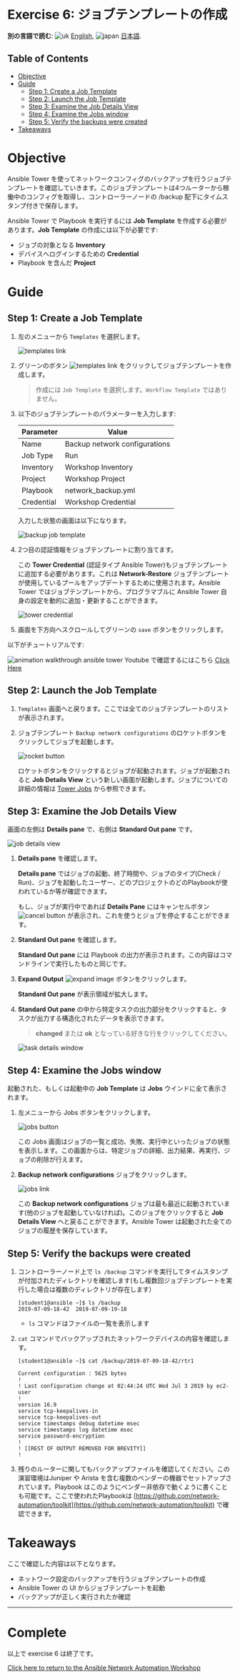 # Exercise 6: ジョブテンプレートの作成

**別の言語で読む**: ![uk](https://github.com/ansible/workshops/raw/devel/images/uk.png) [English](README.md),  ![japan](https://github.com/ansible/workshops/raw/devel/images/japan.png) [日本語](README.ja.md).

## Table of Contents

- [Objective](#objective)
- [Guide](#guide)
   - [Step 1: Create a Job Template](#step-1-create-a-job-template)
   - [Step 2: Launch the Job Template](#step-2-launch-the-job-template)
   - [Step 3: Examine the Job Details View](#step-3-examine-the-job-details-view)
   - [Step 4: Examine the Jobs window](#step-4-examine-the-jobs-window)
   - [Step 5: Verify the backups were created](#step-5-verify-the-backups-were-created)
- [Takeaways](#takeaways)

# Objective

Ansible Tower を使ってネットワークコンフィグのバックアップを行うジョブテンプレートを確認していきます。このジョブテンプレートは4つルーターから稼働中のコンフィグを取得し、コントローラーノードの /backup 配下にタイムスタンプ付きで保存します。

Ansible Tower で Playbook を実行するには **Job Template** を作成する必要があります。**Job Template** の作成には以下が必要です:
 - ジョブの対象となる **Inventory**
 - デバイスへログインするための **Credential**
 - Playbook を含んだ **Project**

# Guide

## Step 1: Create a Job Template

1.  左のメニューから `Templates` を選択します。

    ![templates link](images/templates.png)

2. グリーンのボタン ![templates link](images/add.png) をクリックしてジョブテンプレートを作成します。

    >作成には `Job Template` を選択します。`Workflow Template` ではありません。

3. 以下のジョブテンプレートのパラメーターを入力します:

    | Parameter | Value |
    |---|---|
    | Name  | Backup network configurations  |
    |  Job Type |  Run |
    |  Inventory |  Workshop Inventory |
    |  Project |  Workshop Project |
    |  Playbook |  network_backup.yml |
    |  Credential |  Workshop Credential |


    入力した状態の画面は以下になります。

    ![backup job template](images/backup.png)

4. 2つ目の認証情報をジョブテンプレートに割り当てます。

    この **Tower Credential** (認証タイプ Ansible Tower)もジョブテンプレートに追加する必要があります。これは **Network-Restore** ジョブテンプレートが使用しているプールをアップデートするために使用されます。Ansible Tower ではジョブテンプレートから、プログラマブルに Ansible Tower 自身の設定を動的に追加・更新することができます。

    ![tower credential](images/tower_credential.png)

5. 画面を下方向へスクロールしてグリーンの `save` ボタンをクリックします。

以下がチュートリアルです:

![animation walkthrough ansible tower](images/job_template.gif)
Youtube で確認するにはこちら  [Click Here](https://youtu.be/EQVkFaQYRiE)


## Step 2: Launch the Job Template

1. `Templates` 画面へと戻ります。ここでは全てのジョブテンプレートのリストが表示されます。

2. ジョブテンプレート `Backup network configurations` のロケットボタンをクリックしてジョブを起動します。

    ![rocket button](images/rocket.png)

    ロケットボタンをクリックするとジョブが起動されます。ジョブが起動されると **Job Details View** という新しい画面が起動します。ジョブについての詳細の情報は [Tower Jobs](https://docs.ansible.com/ansible-tower/latest/html/userguide/jobs.html) から参照できます。

## Step 3: Examine the Job Details View

画面の左側は **Details pane** で、右側は **Standard Out pane** です。

![job details view](images/jobfinish.png)

1.  **Details pane** を確認します。

    **Details pane** ではジョブの起動、終了時間や、ジョブのタイプ(Check / Run)、ジョブを起動したユーザー、どのプロジェクトのどのPlaybookが使われているか等が確認できます。

    もし、ジョブが実行中であれば **Details Pane** にはキャンセルボタン ![cancel button](images/cancel.png) が表示され、これを使うとジョブを停止することができます。

2.  **Standard Out pane** を確認します。

    **Standard Out pane** には Playbook の出力が表示されます。この内容はコマンドラインで実行したものと同じです。

3.  **Expand Output** ![expand image](images/expand.png) ボタンをクリックします。

    **Standard Out pane** が表示領域が拡大します。

4.  **Standard Out pane** の中から特定タスクの出力部分をクリックすると、タスクが出力する構造化されたデータを表示できます。

    > **changed** または **ok** となっている好きな行をクリックしてください。

    ![task details window](images/task_details.png)

## Step 4: Examine the Jobs window

起動された、もしくは起動中の **Job Template** は **Jobs** ウインドに全て表示されます。

1. 左メニューから Jobs ボタンをクリックします。

    ![jobs button](images/jobs.png)

    この Jobs 画面はジョブの一覧と成功、失敗、実行中といったジョブの状態を表示します。この画面からは、特定ジョブの詳細、出力結果、再実行、ジョブの削除が行えます。

2. **Backup network configurations** ジョブをクリックします。

    ![jobs link](images/jobslink.png)

    この **Backup network configurations** ジョブは最も最近に起動されています(他のジョブを起動していなければ)。このジョブをクリックすると **Job Details View** へと戻ることができます。Ansible Tower は起動された全てのジョブの履歴を保存しています。

## Step 5: Verify the backups were created

1. コントローラーノード上で `ls /backup` コマンドを実行してタイムスタンプが付加されたディレクトリを確認します(もし複数回ジョブテンプレートを実行した場合は複数のディレクトリが存在します）

   ```
   [student1@ansible ~]$ ls /backup
   2019-07-09-18-42  2019-07-09-19-18
   ```

   - `ls` コマンドはファイルの一覧を表示します

2. `cat` コマンドでバックアップされたネットワークデバイスの内容を確認します。

   ```
   [student1@ansible ~]$ cat /backup/2019-07-09-18-42/rtr1

   Current configuration : 5625 bytes
   !
   ! Last configuration change at 02:44:24 UTC Wed Jul 3 2019 by ec2-user
   !
   version 16.9
   service tcp-keepalives-in
   service tcp-keepalives-out
   service timestamps debug datetime msec
   service timestamps log datetime msec
   service password-encryption
   !
   ! [[REST OF OUTPUT REMOVED FOR BREVITY]]
   !
   ```

  3. 残りのルーターに関してもバックアップファイルを確認してください。この演習環境はJuniper や Arista を含む複数のベンダーの機器でセットアップされています。Playbook はこのようにベンダー非依存で動くように書くことも可能です。ここで使われたPlaybookは [https://github.com/network-automation/toolkit](https://github.com/network-automation/toolkit) で確認できます。

# Takeaways

ここで確認した内容は以下となります。
 - ネットワーク設定のバックアップを行うジョブテンプレートの作成
 - Ansible Tower の UI からジョブテンプレートを起動
 - バックアップが正しく実行されたか確認

---

# Complete

以上で exercise 6 は終了です。

[Click here to return to the Ansible Network Automation Workshop](../README.ja.md)
